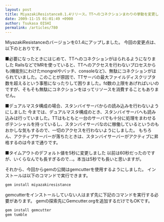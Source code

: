 ```yaml
---
layout: post
title: MiyazakiResistance0.1.4リリース。TTへのコネクションまわりの挙動を変更しました
date: 2009-11-15 01:01:49 +0900
author: Tsukasa OISHI
permalink: /articles/780
---
```


MiyazakiResistanceのバージョンを0.1.4にアップしました。
今回の変更点は、以下のとおりです。

■必要になったときにはじめて、TTへのコネクションがはられるようになりました
RailsなどでMRを使っていると、TTへのアクセスを行わないプロセスからも(機能別にわけたmongrelやバッチ、consoleなど)、無駄にコネクションがはられていました。このことが原因で、TTサーバの最大ファイルディスクリプタ数を超えるという事態になったりして困りました。fd数の上限をあげればいいのですが、そもそも無駄にコネクションをはってリソースを消費することもありません。

■デュアルマスタ構成の場合、スタンバイサーバからの読み込みを行わないようにしました
今までは、デュアルマスタ構成のとき、スタンバイサーバへも読み込みは行っていました。TTはもともと一台のサーバでも十分に処理をまわせるポテンシャルを持っているし、スタンバイサーバなのに稼働しているというのもおかしな気もするので、一切のアクセスを行わないようにしました。
もちろん、アクティブサーバーが落ちたときは、スタンバイサーバーがアクティブに昇格するのは今まで通りです。

■タイムアウトのデフォルト値を5秒に変更しました
以前は60秒だったのですが、いくらなんでも長すぎるので…。本当は5秒でも長いと思いますが。

それから、今回からgemの公開はgemcutterを使用するようにしました。
インストールは以下のコマンドで実行できます。

```ruby
gem install miyazakiresistance
```

gemcutterをインストールしていない人はまず先に下記のコマンドを実行する必要があります。
gemの探索先にGemcutter.orgを追加するだけでもOKです。

```ruby
gem install gemcutter
gem tumble
```

